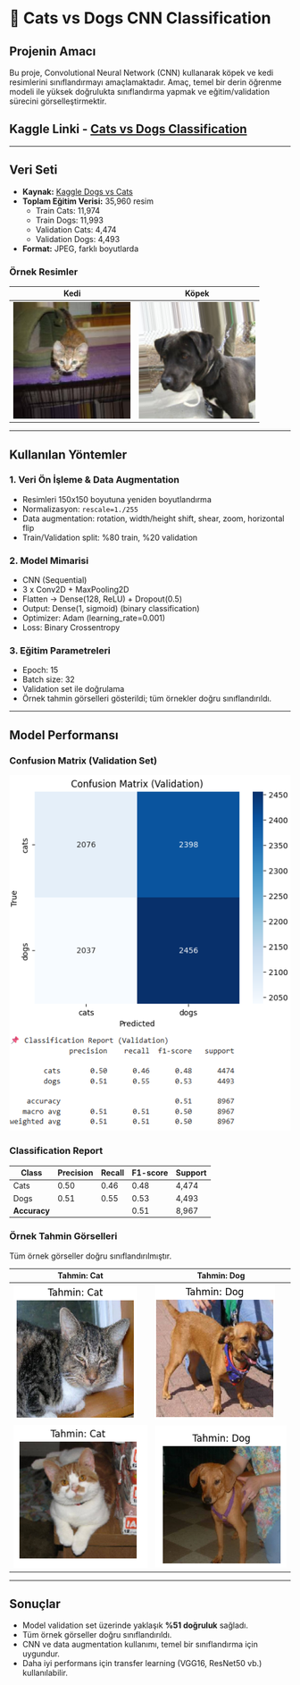 # 🐶 Cats vs Dogs CNN Classification

## Projenin Amacı
Bu proje, Convolutional Neural Network (CNN) kullanarak köpek ve kedi resimlerini sınıflandırmayı amaçlamaktadır. Amaç, temel bir derin öğrenme modeli ile yüksek doğrulukta sınıflandırma yapmak ve eğitim/validation sürecini görselleştirmektir.  

## Kaggle Linki  - [Cats vs Dogs Classification](https://www.kaggle.com/code/yaskucuker/dogs-vs-cats-model)

---

## Veri Seti
- **Kaynak:** [Kaggle Dogs vs Cats](https://www.kaggle.com/c/dogs-vs-cats/data)  
- **Toplam Eğitim Verisi:** 35,960 resim  
  - Train Cats: 11,974  
  - Train Dogs: 11,993  
  - Validation Cats: 4,474  
  - Validation Dogs: 4,493  
- **Format:** JPEG, farklı boyutlarda  

### Örnek Resimler
| Kedi | Köpek |
|------|-------|
| ![cat_sample](images/cat_sample.png) | ![dog_sample](images/dog_sample.png) |

---

## Kullanılan Yöntemler

### 1. Veri Ön İşleme & Data Augmentation
- Resimleri 150x150 boyutuna yeniden boyutlandırma  
- Normalizasyon: `rescale=1./255`  
- Data augmentation: rotation, width/height shift, shear, zoom, horizontal flip  
- Train/Validation split: %80 train, %20 validation   

### 2. Model Mimarisi
- CNN (Sequential)  
- 3 x Conv2D + MaxPooling2D  
- Flatten → Dense(128, ReLU) + Dropout(0.5)  
- Output: Dense(1, sigmoid) (binary classification)  
- Optimizer: Adam (learning_rate=0.001)  
- Loss: Binary Crossentropy  

### 3. Eğitim Parametreleri
- Epoch: 15  
- Batch size: 32  
- Validation set ile doğrulama  
- Örnek tahmin görselleri gösterildi; tüm örnekler doğru sınıflandırıldı.
  
---

## Model Performansı

### Confusion Matrix (Validation Set)
![confusion_matrix](images/confusion_matrix.png)

### Classification Report
| Class | Precision | Recall | F1-score | Support |
|-------|----------|--------|----------|--------|
| Cats  | 0.50     | 0.46   | 0.48     | 4,474  |
| Dogs  | 0.51     | 0.55   | 0.53     | 4,493  |
| **Accuracy** | | | 0.51 | 8,967 |

### Örnek Tahmin Görselleri
Tüm örnek görseller doğru sınıflandırılmıştır.

| Tahmin: Cat | Tahmin: Dog |
|-------------|-------------|
| ![pred_cat](images/pred_cat.png) | ![pred_dog](images/pred_dog.png) |
| ![pred_cat](images/pred_cat2.png) | ![pred_dog](images/pred_dog2.png) |

---

## Sonuçlar
- Model validation set üzerinde yaklaşık **%51 doğruluk** sağladı.  
- Tüm örnek görseller doğru sınıflandırıldı.  
- CNN ve data augmentation kullanımı, temel bir sınıflandırma için uygundur.  
- Daha iyi performans için transfer learning (VGG16, ResNet50 vb.) kullanılabilir.

